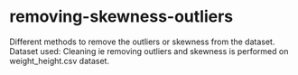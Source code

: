 # removing-skewness-outliers
Different methods to remove the outliers or skewness from the dataset.
Dataset used: Cleaning ie removing outliers and skewness is performed on weight_height.csv dataset. 
